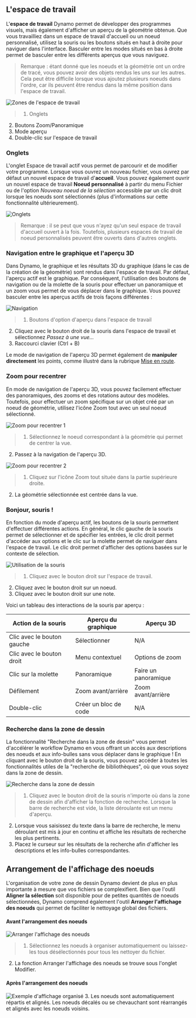 

## L'espace de travail

L'**espace de travail** Dynamo permet de développer des programmes visuels, mais également d'afficher un aperçu de la géométrie obtenue. Que vous travailliez dans un espace de travail d'accueil ou un noeud personnalisé, utilisez la souris ou les boutons situés en haut à droite pour naviguer dans l'interface. Basculer entre les modes situés en bas à droite permet de basculer entre les différents aperçus que vous naviguez.

> Remarque : étant donné que les noeuds et la géométrie ont un ordre de tracé, vous pouvez avoir des objets rendus les uns sur les autres. Cela peut être difficile lorsque vous ajoutez plusieurs noeuds dans l'ordre, car ils peuvent être rendus dans la même position dans l'espace de travail.

![Zones de l'espace de travail](images/2-3/01-WorkspaceRegions.png)

> 1. Onglets
2. Boutons Zoom/Panoramique
3. Mode aperçu
4. Double-clic sur l'espace de travail

### Onglets

L'onglet Espace de travail actif vous permet de parcourir et de modifier votre programme. Lorsque vous ouvrez un nouveau fichier, vous ouvrez par défaut un nouvel espace de travail d'**accueil**. Vous pouvez également ouvrir un nouvel espace de travail **Noeud personnalisé** à partir du menu Fichier ou de l'option *Nouveau noeud de la sélection* accessible par un clic droit lorsque les noeuds sont sélectionnés (plus d'informations sur cette fonctionnalité ultérieurement).

![Onglets](images/2-3/02-Tabs.png)

> Remarque : il se peut que vous n'ayez qu'un seul espace de travail d'accueil ouvert à la fois. Toutefois, plusieurs espaces de travail de noeud personnalisés peuvent être ouverts dans d'autres onglets.

### Navigation entre le graphique et l'aperçu 3D

Dans Dynamo, le graphique et les résultats 3D du graphique (dans le cas de la création de la géométrie) sont rendus dans l'espace de travail. Par défaut, l'aperçu actif est le graphique. Par conséquent, l'utilisation des boutons de navigation ou de la molette de la souris pour effectuer un panoramique et un zoom vous permet de vous déplacer dans le graphique. Vous pouvez basculer entre les aperçus actifs de trois façons différentes :

![Navigation](images/2-3/03-PreviewNavigations.png)

> 1. Boutons d'option d'aperçu dans l'espace de travail
2. Cliquez avec le bouton droit de la souris dans l'espace de travail et sélectionnez *Passez à une vue...*
3. Raccourci clavier (Ctrl + B)

Le mode de navigation de l'aperçu 3D permet également de **manipuler directement** les points, comme illustré dans la rubrique [Mise en route](http://primer.dynamobim.org/02_Hello-Dynamo/2-6_the_quick_start_guide.html).

### Zoom pour recentrer

En mode de navigation de l'aperçu 3D, vous pouvez facilement effectuer des panoramiques, des zooms et des rotations autour des modèles. Toutefois, pour effectuer un zoom spécifique sur un objet créé par un noeud de géométrie, utilisez l'icône Zoom tout avec un seul noeud sélectionné.

![Zoom pour recentrer 1](images/2-3/03-ZoomToRecenter_1.png)

> 1. Sélectionnez le noeud correspondant à la géométrie qui permet de centrer la vue.
2. Passez à la navigation de l'aperçu 3D.

![Zoom pour recentrer 2](images/2-3/03-ZoomToRecenter_2.png)

> 1. Cliquez sur l'icône Zoom tout située dans la partie supérieure droite.
2. La géométrie sélectionnée est centrée dans la vue.

### Bonjour, souris !

En fonction du mode d'aperçu actif, les boutons de la souris permettent d'effectuer différentes actions. En général, le clic gauche de la souris permet de sélectionner et de spécifier les entrées, le clic droit permet d'accéder aux options et le clic sur la molette permet de naviguer dans l'espace de travail. Le clic droit permet d'afficher des options basées sur le contexte de sélection.

![Utilisation de la souris](images/2-3/04-HelloMouse.png)

> 1. Cliquez avec le bouton droit sur l'espace de travail.
2. Cliquez avec le bouton droit sur un noeud.
3. Cliquez avec le bouton droit sur une note.

Voici un tableau des interactions de la souris par aperçu :

|**Action de la souris**|**Aperçu du graphique**|**Aperçu 3D**|
| -- | -- | -- |
|Clic avec le bouton gauche|Sélectionner|N/A|
|Clic avec le bouton droit|Menu contextuel|Options de zoom|
|Clic sur la molette|Panoramique|Faire un panoramique|
|Défilement|Zoom avant/arrière|Zoom avant/arrière|
|Double-clic|Créer un bloc de code|N/A|

### Recherche dans la zone de dessin

La fonctionnalité "Recherche dans la zone de dessin" vous permet d'accélérer le workflow Dynamo en vous offrant un accès aux descriptions des noeuds et aux info-bulles sans vous déplacer dans le graphique ! En cliquant avec le bouton droit de la souris, vous pouvez accéder à toutes les fonctionnalités utiles de la "recherche de bibliothèques", où que vous soyez dans la zone de dessin.

![Recherche dans la zone de dessin](images/2-3/05-InCanvasSearch.jpg)

> 1. Cliquez avec le bouton droit de la souris n'importe où dans la zone de dessin afin d'afficher la fonction de recherche. Lorsque la barre de recherche est vide, la liste déroulante est un menu d'aperçu.
2. Lorsque vous saisissez du texte dans la barre de recherche, le menu déroulant est mis à jour en continu et affiche les résultats de recherche les plus pertinents.
3. Placez le curseur sur les résultats de la recherche afin d'afficher les descriptions et les info-bulles correspondantes.

## Arrangement de l'affichage des noeuds

L'organisation de votre zone de dessin Dynamo devient de plus en plus importante à mesure que vos fichiers se complexifient. Bien que l'outil **Aligner la sélection** soit disponible pour de petites quantités de noeuds sélectionnées, Dynamo comprend également l'outil **Arranger l'affichage des noeuds** qui permet de faciliter le nettoyage global des fichiers.

#### Avant l'arrangement des noeuds

![Arranger l'affichage des noeuds](images/2-3/06-CleanupNodeLayout.png)

> 1. Sélectionnez les noeuds à organiser automatiquement ou laissez-les tous désélectionnés pour tous les nettoyer du fichier.
2. La fonction Arranger l'affichage des noeuds se trouve sous l'onglet Modifier.
#### Après l'arrangement des noeuds

![Exemple d'affichage organisé](images/2-3/07-CleanupNodeLayout.png)
3. Les noeuds sont automatiquement répartis et alignés. Les noeuds décalés ou se chevauchant sont réarrangés et alignés avec les noeuds voisins.

